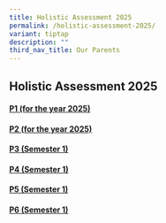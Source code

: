 ```yaml
---
title: Holistic Assessment 2025
permalink: /holistic-assessment-2025/
variant: tiptap
description: ""
third_nav_title: Our Parents
---
```

<h2>Holistic Assessment 2025</h2>
<h4><a href="/files/AMKP_Holistic_Assessment_Letter_2025_P1_final.pdf" rel="noopener noreferrer nofollow" target="_blank">P1 (for the year 2025)</a></h4>
<h4><a href="/files/AMKP_Holistic_Assessment_Letter_2025_P2_final.pdf" rel="noopener noreferrer nofollow" target="_blank">P2 (for the year 2025)</a></h4>
<h4><a href="/files/AMKP_Holistic_Assessment_Letter_2025_P3_final.pdf" rel="noopener nofollow" target="_blank">P3 (Semester 1)</a></h4>
<h4><a href="/files/AMKP_Holistic_Assessment_Letter_2025_P4_final.pdf" rel="noopener nofollow" target="_blank">P4 (Semester 1)</a></h4>
<h4><a href="/files/AMKP_Holistic_Assessment_Letter_2025_P5_final.pdf" rel="noopener noreferrer nofollow" target="_blank">P5 (Semester 1)</a></h4>
<h4><a href="/files/AMKP_Holistic_Assessment_Letter_2025_P6_final.pdf" rel="noopener noreferrer nofollow" target="_blank">P6 (Semester 1)</a></h4>
<p></p>